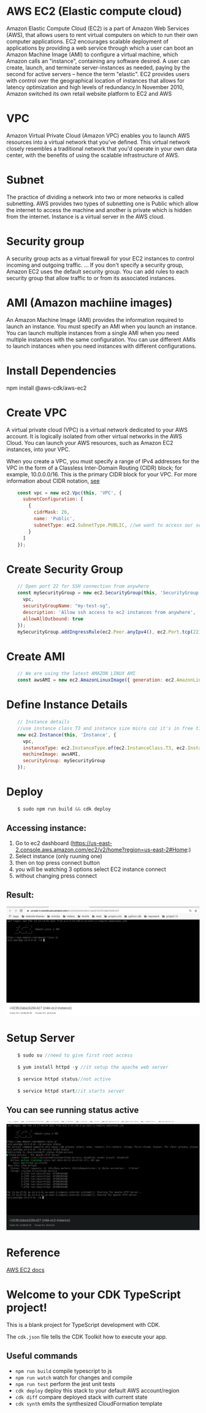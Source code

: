 # AWS EC2 (Elastic compute cloud)
Amazon Elastic Compute Cloud (EC2) is a part of Amazon Web Services (AWS), that allows users to rent virtual computers on which to run their own computer applications. EC2 encourages scalable deployment of applications by providing a web service through which a user can boot an Amazon Machine Image (AMI) to configure a virtual machine, which Amazon calls an "instance", containing any software desired. A user can create, launch, and terminate server-instances as needed, paying by the second for active servers – hence the term "elastic". EC2 provides users with control over the geographical location of instances that allows for latency optimization and high levels of redundancy.In November 2010, Amazon switched its own retail website platform to EC2 and AWS


# VPC
Amazon Virtual Private Cloud (Amazon VPC) enables you to launch AWS resources into a virtual network that you've defined. This virtual network closely resembles a traditional network that you'd operate in your own data center, with the benefits of using the scalable infrastructure of AWS.

# Subnet
The practice of dividing a network into two or more networks is called subnetting. AWS provides two types of subnetting one is Public which allow the internet to access the machine and another is private which is hidden from the internet. Instance is a virtual server in the AWS cloud.

# Security group
A security group acts as a virtual firewall for your EC2 instances to control incoming and outgoing traffic. ... If you don't specify a security group, Amazon EC2 uses the default security group. You can add rules to each security group that allow traffic to or from its associated instances.


# AMI (Amazon machiine images)
An Amazon Machine Image (AMI) provides the information required to launch an instance. You must specify an AMI when you launch an instance. You can launch multiple instances from a single AMI when you need multiple instances with the same configuration. You can use different AMIs to launch instances when you need instances with different configurations.

# Install Dependencies 
npm install @aws-cdk/aws-ec2

# Create VPC
A virtual private cloud (VPC) is a virtual network dedicated to your AWS account. It is logically isolated from other virtual networks in the AWS Cloud. You can launch your AWS resources, such as Amazon EC2 instances, into your VPC.

When you create a VPC, you must specify a range of IPv4 addresses for the VPC in the form of a Classless Inter-Domain Routing (CIDR) block; for example, 10.0.0.0/16. This is the primary CIDR block for your VPC. For more information about CIDR notation, [see](https://docs.aws.amazon.com/vpc/latest/userguide/VPC_Subnets.html)
```javascript
    const vpc = new ec2.Vpc(this, 'VPC', {
      subnetConfiguration: [
        {
          cidrMask: 26,
          name: 'Public',
          subnetType: ec2.SubnetType.PUBLIC, //we want to access our server from internet that's why using PUBLIC
        }
      ]
    });
```

# Create Security Group 
``` javascript 
    // Open port 22 for SSH connection from anywhere
    const mySecurityGroup = new ec2.SecurityGroup(this, 'SecurityGroup', {
      vpc,
      securityGroupName: "my-test-sg",
      description: 'Allow ssh access to ec2 instances from anywhere',
      allowAllOutbound: true
    });
    mySecurityGroup.addIngressRule(ec2.Peer.anyIpv4(), ec2.Port.tcp(22), 'allow public ssh access')
```

# Create AMI
``` javascript 
    // We are using the latest AMAZON LINUX AMI
    const awsAMI = new ec2.AmazonLinuxImage({ generation: ec2.AmazonLinuxGeneration.AMAZON_LINUX_2 }); 
```

# Define Instance Details
``` javascript 
    // Instance details
    //use instance class T3 and instance size micro coz it's in free tier m
    new ec2.Instance(this, 'Instance', {
      vpc,
      instanceType: ec2.InstanceType.of(ec2.InstanceClass.T3, ec2.InstanceSize.NANO),
      machineImage: awsAMI,
      securityGroup: mySecurityGroup
    }); 
```

# Deploy
``` javascript 
    $ sudo npm run build && cdk deploy
```

## Accessing instance:

1. Go to ec2 dashboard (https://us-east-2.console.aws.amazon.com/ec2/v2/home?region=us-east-2#Home:)
2. Select instance (only ruuning one)
3. then on top press connect button
4. you will be watching 3 options select EC2 instance connect
5. without changing press connect

## Result: 
![image info](./img/simple.png)

# Setup Server
``` javascript 
    $ sudo su //need to give first root access
```
``` javascript 
    $ yum install httpd -y //it setup the apache web server
```
``` javascript 
    $ service httpd status//not active 
```
``` javascript 
    $ service httpd start//it starts server
```
## You can see running status active
![image info](./img/active.png)

# Reference
[AWS EC2 docs](https://docs.aws.amazon.com/cdk/api/latest/docs/aws-ec2-readme.html)

# Welcome to your CDK TypeScript project!

This is a blank project for TypeScript development with CDK.

The `cdk.json` file tells the CDK Toolkit how to execute your app.

## Useful commands

 * `npm run build`   compile typescript to js
 * `npm run watch`   watch for changes and compile
 * `npm run test`    perform the jest unit tests
 * `cdk deploy`      deploy this stack to your default AWS account/region
 * `cdk diff`        compare deployed stack with current state
 * `cdk synth`       emits the synthesized CloudFormation template